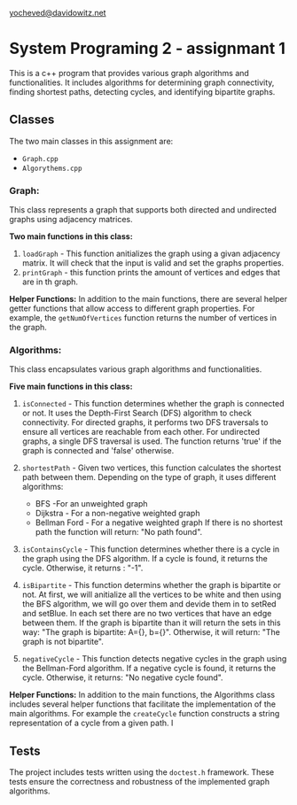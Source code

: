 yocheved@davidowitz.net

# System Programing 2 - assignmant 1

This is a c++ program that provides various graph algorithms and functionalities. It includes algorithms for determining graph connectivity, finding shortest paths, detecting cycles, and identifying bipartite graphs.

## Classes
The two main classes in this assignment are:
* `Graph.cpp`
* `Algorythems.cpp`

### Graph:
This class represents a graph that supports both directed and undirected graphs using adjacency matrices.

**Two main functions in this class:**
1. `loadGraph` - This function anitializes the graph using a givan adjacency matrix. It will check that the input is valid and set the graphs properties.
2. `printGraph` - this function prints the amount of vertices and edges that are in th graph. 

**Helper Functions:**
In addition to the main functions, there are several helper getter functions that allow access to different graph properties. For example, the `getNumOfVertices` function returns the number of vertices in the graph.

### Algorithms:
This class encapsulates various graph algorithms and functionalities.

**Five main functions in this class:**
1. `isConnected` - This function determines whether the graph is connected or not. It uses the Depth-First Search (DFS) algorithm to check connectivity. For directed graphs, it performs two DFS traversals to ensure all vertices are reachable from each other. For undirected graphs, a single DFS traversal is used. The function returns 'true' if the graph is connected and 'false' otherwise.

2. `shortestPath` - Given two vertices, this function calculates the shortest path between them. Depending on the type of graph, it uses different algorithms:
    * BFS -For an unweighted graph
    * Dijkstra - For a non-negative weighted graph
    * Bellman Ford - For a negative weighted graph
If there is no shortest path the function will return: "No path found".

3. `isContainsCycle` - This function determines whether there is a cycle in the graph using the DFS algorithm. If a cycle is found, it returns the cycle. Otherwise, it returns : "-1".

4. `isBipartite` - This function determins whether the graph is bipartite or not. At first, we will anitialize all the vertices to be white and then using the BFS algorithm, we will go over them and devide them in to setRed and setBlue. In each set there are no two vertices that have an edge between them. If the graph is bipartite than it will return the sets in this way: "The graph is bipartite: A={}, b={}". Otherwise, it will return: "The graph is not bipartite".

5. `negativeCycle` - This function detects negative cycles in the graph using the Bellman-Ford algorithm. If a negative cycle is found, it returns the cycle. Otherwise, it returns: "No negative cycle found".

**Helper Functions:**
In addition to the main functions, the Algorithms class includes several helper functions that facilitate the implementation of the main algorithms. For example the `createCycle` function constructs a string representation of a cycle from a given path. I


## Tests
The project includes tests written using the `doctest.h` framework. These tests ensure the correctness and robustness of the implemented graph algorithms.





